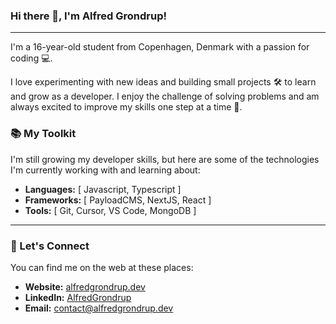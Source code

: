 ### Hi there 👋, I'm Alfred Grondrup!

---

I'm a 16-year-old student from Copenhagen, Denmark with a passion for coding 💻.

I love experimenting with new ideas and building small projects 🛠️ to learn and grow as a developer. I enjoy the challenge of solving problems and am always excited to improve my skills one step at a time 🚀.

### 📚 My Toolkit

I'm still growing my developer skills, but here are some of the technologies I'm currently working with and learning about:

- **Languages:** [ Javascript, Typescript ]
- **Frameworks:** [ PayloadCMS, NextJS, React ]
- **Tools:** [ Git, Cursor, VS Code, MongoDB ]

---

### 💬 Let's Connect

You can find me on the web at these places:

- **Website:** [alfredgrondrup.dev](https://alfredgrondrup.dev)
- **LinkedIn:** [AlfredGrondrup](https://www.linkedin.com/in/alfred-grondrup-31b750345/)
- **Email:** [contact@alfredgrondrup.dev](mailto:contact@alfredgrondrup.dev)
